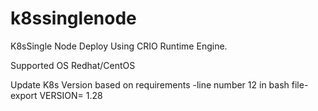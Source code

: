 # k8ssinglenode
K8sSingle Node Deploy Using CRIO Runtime Engine.

Supported OS Redhat/CentOS

Update K8s Version based on requirements -line number 12 in bash file-  export VERSION= 1.28 
